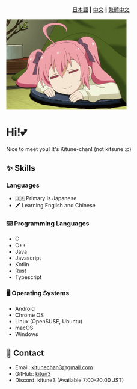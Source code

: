 <div align=center><a href="README.ja.md">日本語</a> <strong>|</strong> <a href="README.zh.md">中文</a> <strong>|</strong> <a href="README.tw.md">繁體中文</a></div><br>

<img src="images/kotatsu.png" width="320">

# Hi!💕

Nice to meet you! It's Kitune-chan! (not kitsune :p)


## ✨ Skills

### Languages

- 🇯🇵 Primary is Japanese
- 🖊️ Learning English and Chinese

### ⌨️ Programming Languages

- C
- C++
- Java
- Javascript
- Kotlin
- Rust
- Typescript

### 🖥️ Operating Systems

- Android
- Chrome OS
- Linux (OpenSUSE, Ubuntu)
- macOS
- Windows

## 📨 Contact

- Email: kitunechan3@gmail.com
- GitHub: [kitun3](https://github.com/kitun3)
- Discord: kitune3 (Available 7:00-20:00 JST) 
